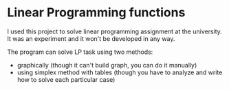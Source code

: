 # Linear Programming functions

I used this project to solve linear programming assignment at the university. It was an experiment and it won't be developed in any way.

The program can solve LP task using two methods:

- graphically (though it can't build graph, you can do it manually)
- using simplex method with tables (though you have to analyze and write how to solve each particular case)
